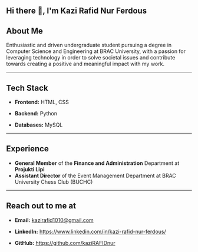 ## Hi there 👋, I'm Kazi Rafid Nur Ferdous

## About Me

Enthusiastic and driven undergraduate student pursuing a degree in Computer Science and Engineering at BRAC University, with a passion for leveraging technology in order to solve societal issues and contribute towards creating a positive and meaningful impact with my work.

---

## Tech Stack

- **Frontend:** HTML, CSS

- **Backend:** Python

- **Databases:** MySQL

---

## Experience

- **General Member** of the **Finance and Administration** Department at **Projukti Lipi**
- **Assistant Director** of the Event Management Department at BRAC University Chess Club (BUCHC)

---

## Reach out to me at

- **Email:** kazirafid1010@gmail.com

- **LinkedIn:** https://www.linkedin.com/in/kazi-rafid-nur-ferdous/

- **GitHub:** https://github.com/kaziRAFIDnur
  
